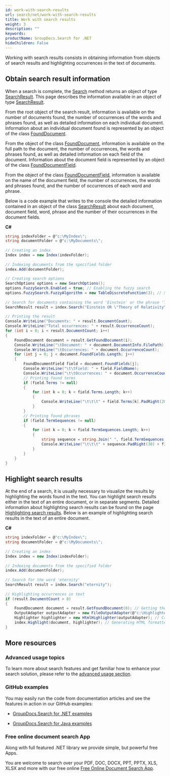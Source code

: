 ```yaml
---
id: work-with-search-results
url: search/net/work-with-search-results
title: Work with search results
weight: 3
description: ""
keywords: 
productName: GroupDocs.Search for .NET
hideChildren: False
---
```

Working with search results consists in obtaining information from objects of search results and highlighting occurrences in the text of documents.

## Obtain search result information

When a search is complete, the [Search](https://apireference.groupdocs.com/net/search/groupdocs.search/index/methods/search/index) method returns an object of type [SearchResult](https://apireference.groupdocs.com/net/search/groupdocs.search.results/searchresult). This page describes the information available in an object of type [SearchResult](https://apireference.groupdocs.com/net/search/groupdocs.search.results/searchresult).

From the root object of the search result, information is available on the number of documents found, the number of occurrences of the words and phrases found, as well as detailed information on each individual document. Information about an individual document found is represented by an object of the class [FoundDocument](https://apireference.groupdocs.com/net/search/groupdocs.search.results/founddocument).

From the object of the class [FoundDocument](https://apireference.groupdocs.com/net/search/groupdocs.search.results/founddocument), information is available on the full path to the document, the number of occurrences, the words and phrases found, as well as detailed information on each field of the document. Information about the document field is represented by an object of the class [FoundDocumentField](https://apireference.groupdocs.com/net/search/groupdocs.search.results/founddocumentfield).

From the object of the class [FoundDocumentField](https://apireference.groupdocs.com/net/search/groupdocs.search.results/founddocumentfield), information is available on the name of the document field, the number of occurrences, the words and phrases found, and the number of occurrences of each word and phrase.

Below is a code example that writes to the console the detailed information contained in an object of the class [SearchResult](https://apireference.groupdocs.com/net/search/groupdocs.search.results/searchresult) about each document, document field, word, phrase and the number of their occurrences in the document fields.

**C#**

```csharp
string indexFolder = @"c:\MyIndex\";
string documentFolder = @"c:\MyDocuments\";
 
// Creating an index
Index index = new Index(indexFolder);
 
// Indexing documents from the specified folder
index.Add(documentFolder);
 
// Creating search options
SearchOptions options = new SearchOptions();
options.FuzzySearch.Enabled = true; // Enabling the fuzzy search
options.FuzzySearch.FuzzyAlgorithm = new TableDiscreteFunction(3); // Setting the maximum number of differences to 3
 
// Search for documents containing the word 'Einstein' or the phrase 'Theory of Relativity'
SearchResult result = index.Search("Einstein OR \"Theory of Relativity\"", options);
 
// Printing the result
Console.WriteLine("Documents: " + result.DocumentCount);
Console.WriteLine("Total occurrences: " + result.OccurrenceCount);
for (int i = 0; i < result.DocumentCount; i++)
{
    FoundDocument document = result.GetFoundDocument(i);
    Console.WriteLine("\tDocument: " + document.DocumentInfo.FilePath);
    Console.WriteLine("\tOccurrences: " + document.OccurrenceCount);
    for (int j = 0; j < document.FoundFields.Length; j++)
    {
        FoundDocumentField field = document.FoundFields[j];
        Console.WriteLine("\t\tField: " + field.FieldName);
        Console.WriteLine("\t\tOccurrences: " + document.OccurrenceCount);
        // Printing found terms
        if (field.Terms != null)
        {
            for (int k = 0; k < field.Terms.Length; k++)
            {
                Console.WriteLine("\t\t\t" + field.Terms[k].PadRight(20) + field.TermsOccurrences[k]);
            }
        }
        // Printing found phrases
        if (field.TermSequences != null)
        {
            for (int k = 0; k < field.TermSequences.Length; k++)
            {
                string sequence = string.Join(" ", field.TermSequences[k]);
                Console.WriteLine("\t\t\t" + sequence.PadRight(30) + field.TermSequencesOccurrences[k]);
            }
        }
    }
}
```

## Highlight search results

At the end of a search, it is usually necessary to visualize the results by highlighting the words found in the text. You can highlight search results either in the text of an entire document, or in separate segments. Detailed information about highlighting search results can be found on the page [Highlighting search results](Highlighting%2Bsearch%2Bresults.html). Below is an example of highlighting search results in the text of an entire document.

**C#**

```csharp
string indexFolder = @"c:\MyIndex\";
string documentFolder = @"c:\MyDocuments\";
 
// Creating an index
Index index = new Index(indexFolder);
 
// Indexing documents from the specified folder
index.Add(documentFolder);
 
// Search for the word 'eternity'
SearchResult result = index.Search("eternity");
 
// Highlighting occurrences in text
if (result.DocumentCount > 0)
{
    FoundDocument document = result.GetFoundDocument(0); // Getting the first found document
    OutputAdapter outputAdapter = new FileOutputAdapter(@"c:\Highlighted.html"); // Creating an output adapter to the file
    Highlighter highlighter = new HtmlHighlighter(outputAdapter); // Creating the highlighter object
    index.Highlight(document, highlighter); // Generating HTML formatted text with highlighted occurrences
}
```

## More resources

### Advanced usage topics

To learn more about search features and get familiar how to enhance your search solution, please refer to the [advanced usage section](Advanced%2BUsage.html).

### GitHub examples

You may easily run the code from documentation articles and see the features in action in our GitHub examples:

*   [GroupDocs.Search for .NET examples](https://github.com/groupdocs-search/GroupDocs.Search-for-.NET)
    
*   [GroupDocs.Search for Java examples](https://github.com/groupdocs-search/GroupDocs.Search-for-Java)
    

### Free online document search App

Along with full featured .NET library we provide simple, but powerful free Apps.

You are welcome to search over your PDF, DOC, DOCX, PPT, PPTX, XLS, XLSX and more with our free online [Free Online Document Search App](https://products.groupdocs.app/search).
